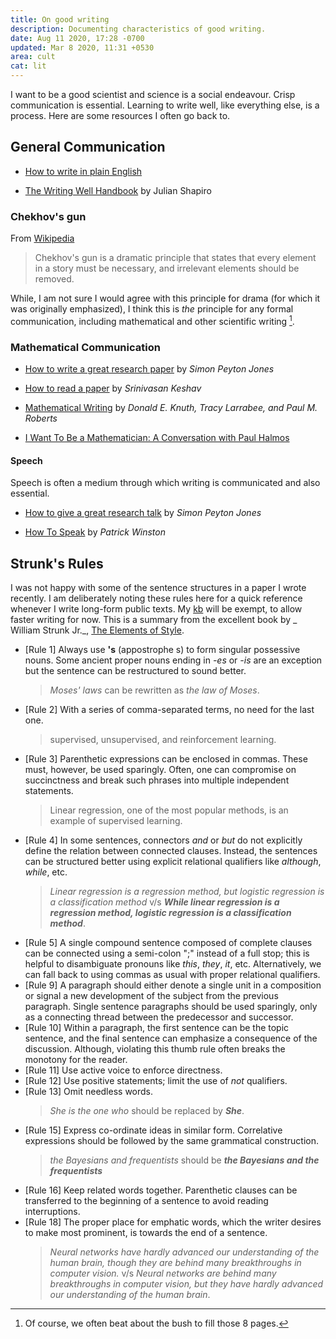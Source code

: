 ```yaml
---
title: On good writing
description: Documenting characteristics of good writing.
date: Aug 11 2020, 17:28 -0700
updated: Mar 8 2020, 11:31 +0530
area: cult
cat: lit
---
```


I want to be a good scientist and science is a social endeavour. Crisp communication
is essential. Learning to write well, like everything else, is a process. Here
are some resources I often go back to.

## General Communication

- [How to write in plain English](http://www.plainenglish.co.uk/how-to-write-in-plain-english.html)

- [The Writing Well Handbook](https://www.julian.com/guide/write/) by Julian Shapiro

### Chekhov's gun

From [Wikipedia](https://en.wikipedia.org/wiki/Chekhov%27s_gun)

> Chekhov's gun is a dramatic principle that states that every element in a story must be necessary, and irrelevant elements should be removed.

While, I am not sure I would agree with this principle for drama (for which it
was originally emphasized), I think this is _the_ principle for any formal
communication, including mathematical and other scientific writing [^a].

### Mathematical Communication

- [How to write a great research paper](https://www.microsoft.com/en-us/research/academic-program/write-great-research-paper/) by _Simon Peyton Jones_

- [How to read a paper](https://svr-sk818-web.cl.cam.ac.uk/keshav/wiki/index.php/HTRAP) by _Srinivasan Keshav_

- [Mathematical Writing](https://jmlr.csail.mit.edu/reviewing-papers/knuth_mathematical_writing.pdf) by _Donald E. Knuth, Tracy Larrabee, and Paul M. Roberts_

- [I Want To Be a Mathematician: A Conversation with Paul Halmos](https://www.kanopy.com/product/i-want-be-mathematician)

#### Speech

Speech is often a medium through which writing is communicated and also essential.

- [How to give a great research talk](https://www.microsoft.com/en-us/research/academic-program/give-great-research-talk/) by _Simon Peyton Jones_

- [How To Speak](https://www.youtube.com/watch?v=Unzc731iCUY&feature=share) by _Patrick Winston_

## Strunk's Rules

I was not happy with some of the sentence structures in a paper I wrote recently.
I am deliberately noting these rules here for a quick reference whenever I write
long-form public texts. My [kb](/kb) will be exempt, to allow faster
writing for now. This is a summary from the excellent book by _ William Strunk Jr._,
[The Elements of Style](https://www.librarything.com/work/3407/book/193494864).

- [Rule 1] Always use **'s** (appostrophe s) to form singular possessive nouns. Some ancient
  proper nouns ending in _-es_ or _-is_ are an exception but the sentence can be
  restructured to sound better.
  > _Moses' laws_ can be rewritten as _the law of Moses_.
- [Rule 2] With a series of comma-separated terms, no need for the last one.
  > supervised, unsupervised, and reinforcement learning.
- [Rule 3] Parenthetic expressions can be enclosed in commas. These must, however, be used
  sparingly. Often, one can compromise on succinctness and break such phrases
  into multiple independent statements.
  > Linear regression, one of the most popular methods, is an example of supervised learning.
- [Rule 4] In some sentences, connectors _and_ or _but_ do not explicitly define the relation between
  connected clauses. Instead, the sentences can be structured better using explicit
  relational qualifiers like _although_, _while_, etc.
  > _Linear regression is a regression method, but logistic regression is a classification method_ v/s
  > **_While linear regression is a regression method, logistic regression is a classification method_**.
- [Rule 5] A single compound sentence composed of complete clauses can be connected
  using a semi-colon ";" instead of a full stop; this is helpful to disambiguate
  pronouns like _this_, _they_, _it_, etc. Alternatively, we can fall back to using
  commas as usual with proper relational qualifiers.
- [Rule 9] A paragraph should either denote a single unit in a composition or
  signal a new development of the subject from the previous paragraph. Single
  sentence paragraphs should be used sparingly, only as a connecting thread between
  the predecessor and successor.
- [Rule 10] Within a paragraph, the first sentence can be the topic sentence,
  and the final sentence can emphasize a consequence of the discussion. Although,
  violating this thumb rule often breaks the monotony for the reader.
- [Rule 11] Use active voice to enforce directness.
- [Rule 12] Use positive statements; limit the use of _not_ qualifiers.
- [Rule 13] Omit needless words.
  > _She is the one who_ should be replaced by **_She_**.
- [Rule 15] Express co-ordinate ideas in similar form. Correlative expressions
  should be followed by the same grammatical construction.
  > _the Bayesians and frequentists_ should be **_the Bayesians and the frequentists_**
- [Rule 16] Keep related words together. Parenthetic clauses can
  be transferred to the beginning of a sentence to avoid reading interruptions.
- [Rule 18] The proper place for emphatic words, which the writer desires to make
  most prominent, is towards the end of a sentence.
  > _Neural networks have hardly advanced our understanding of the human brain, though
  > they are behind many breakthroughs in computer vision._ v/s
  > _Neural networks are behind many breakthroughs in computer vision, but they have
  > hardly advanced our understanding of the human brain_.

[^a]: Of course, we often beat about the bush to fill those 8 pages.
